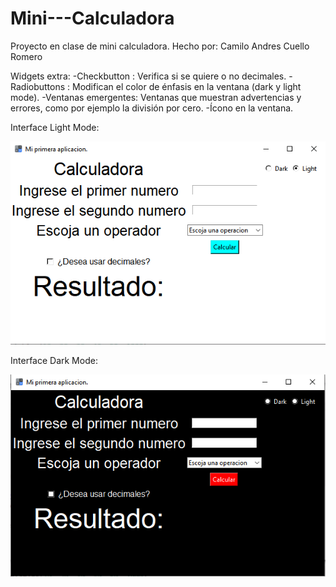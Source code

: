 # Mini---Calculadora
Proyecto en clase de mini calculadora.
Hecho por: Camilo Andres Cuello Romero

Widgets extra:
-Checkbutton : Verifica si se quiere o no decimales.
-Radiobuttons : Modifican el color de énfasis en la ventana (dark y light mode).
-Ventanas emergentes: Ventanas que muestran advertencias y errores, como por ejemplo la división por cero.
-Ícono en la ventana.

Interface Light Mode:

![App Light](Interfaz_light.png)


Interface Dark Mode:

![App Dark](Interfaz_dark.png)
